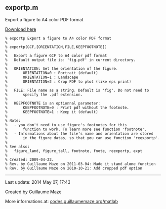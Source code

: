 ## exportp.m ##
Export a figure to A4 color PDF format

[Download here](http://guillaumemaze.googlecode.com/svn/trunk/matlab/codes/graphicxFigures/exportp.m)

```
% exportp Export a figure to A4 color PDF format
%
% exportp(GCF,[ORIENTATION,FILE,KEEPFOOTNOTE])
%
%   Export a figure GCF to A4 color pdf format
%   Default output file is: 'fig.pdf' in current directory.
%
%   ORIENTATION: Set the orientation of the figure.
%       ORIENTATION=0 : Portrait (default)
%       ORIENTATION=1 : Landscape
%       ORIENTATION=2 : Crop PDF to plot (like eps print)
%
%	FILE: File name as a string. Default is 'fig'. Do not need to
%		specify the .pdf extension.
%
%	KEEPFOOTNOTE is an optionnal parameter:
%		KEEPFOOTNOTE=0 : Print pdf without the footnote.
%		KEEPFOOTNOTE=1 : Keep it (default)
%
% Note:
%	- you don't need to use figure's footnotes for this
%		function to work. To learn more see function 'footnote'.
%	- Informations about the file's name and orientation are stored
%		in the figure datas, so that you can use function 'reexportp'.
%	
% See also:
%	figure_land, figure_tall, footnote, fnote, reexportp, expt
%
% Created: 2009-04-22.
% Rev. by Guillaume Maze on 2011-03-04: Made it stand alone function
% Rev. by Guillaume Maze on 2010-10-21: Add cropped pdf option
```

---

Last update: 2014 May 07, 17:43

Created by Guillaume Maze

More informations at: [codes.guillaumemaze.org/matlab](http://codes.guillaumemaze.org/matlab)